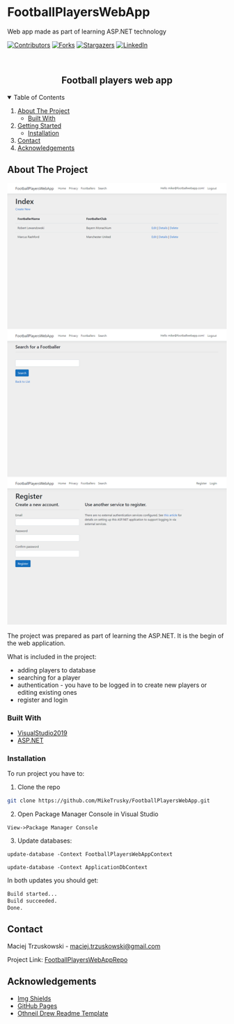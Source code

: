 # FootballPlayersWebApp
Web app made as part of learning ASP.NET technology

[![Contributors][contributors-shield]][contributors-url]
[![Forks][forks-shield]][forks-url]
[![Stargazers][stars-shield]][stars-url]
[![LinkedIn][linkedin-shield]][linkedin-url]

<!-- PROJECT LOGO -->
<br />
<p align="center">
  <h2 align="center">Football players web app</h2>

</p>

<!-- TABLE OF CONTENTS -->
<details open="open">
  <summary>Table of Contents</summary>
  <ol>
    <li>
      <a href="#about-the-project">About The Project</a>
      <ul>
        <li><a href="#built-with">Built With</a></li>
      </ul>
    </li>
    <li>
      <a href="#getting-started">Getting Started</a>
      <ul>
        <li><a href="#prerequisites">Installation</a></li>
      </ul>
    </li>
    <li><a href="#contact">Contact</a></li>
    <li><a href="#acknowledgements">Acknowledgements</a></li>
  </ol>
</details>

<!-- ABOUT THE PROJECT -->
## About The Project

[![Football Players Web App screen][product-screenshot]](https://github.com/MikeTrusky/FootballPlayersWebApp)
[![Football Players Web App screen][product-screenshot-2]](https://github.com/MikeTrusky/FootballPlayersWebApp)
[![Football Players Web App screen][product-screenshot-3]](https://github.com/MikeTrusky/FootballPlayersWebApp)

The project was prepared as part of learning the ASP.NET. It is the begin of the web application.

What is included in the project:
* adding players to database
* searching for a player
* authentication - you have to be logged in to create new players or editing existing ones
* register and login

### Built With

* [VisualStudio2019](https://visualstudio.microsoft.com/pl/downloads/)
* [ASP.NET](https://dotnet.microsoft.com/apps/aspnet)

### Installation

To run project you have to: 
1. Clone the repo
  ```sh
  git clone https://github.com/MikeTrusky/FootballPlayersWebApp.git
  ```
2. Open Package Manager Console in Visual Studio
```
View->Package Manager Console
```
3. Update databases:
```First database
update-database -Context FootballPlayersWebAppContext
```
```Second database
update-database -Context ApplicationDbContext
```
In both updates you should get:
```
Build started...
Build succeeded.
Done.
```

<!-- CONTACT -->
## Contact

Maciej Trzuskowski - maciej.trzuskowski@gmail.com

Project Link: [FootballPlayersWebAppRepo](https://github.com/MikeTrusky/FootballPlayersWebApp)

<!-- ACKNOWLEDGEMENTS -->
## Acknowledgements
* [Img Shields](https://shields.io)
* [GitHub Pages](https://pages.github.com)
* [Othneil Drew Readme Template](https://github.com/othneildrew/Best-README-Template)

<!-- MARKDOWN LINKS & IMAGES -->
<!-- https://www.markdownguide.org/basic-syntax/#reference-style-links -->
[contributors-shield]: https://img.shields.io/github/contributors/MikeTrusky/FootballPlayersWebApp.svg?style=for-the-badge
[contributors-url]: https://github.com/MikeTrusky/FootballPlayersWebApp/graphs/contributors
[forks-shield]: https://img.shields.io/github/forks/MikeTrusky/FootballPlayersWebApp.svg?style=for-the-badge
[forks-url]: https://github.com/MikeTrusky/FootballPlayersWebApp/network/members
[stars-shield]: https://img.shields.io/github/stars/MikeTrusky/FootballPlayersWebApp.svg?style=for-the-badge
[stars-url]: https://github.com/MikeTrusky/FootballPlayersWebApp/stargazers
[issues-shield]: https://img.shields.io/github/issues/MikeTrusky/FootballPlayersWebApp.svg?style=for-the-badge
[issues-url]: https://github.com/MikeTrusky/FootballPlayersWebApp/issues
[license-shield]: https://img.shields.io/github/license/MikeTrusky/FootballPlayersWebApp.svg?style=for-the-badge
[license-url]: https://github.com/MikeTrusky/FootballPlayersWebApp/blob/master/LICENSE.txt
[linkedin-shield]: https://img.shields.io/badge/-LinkedIn-black.svg?style=for-the-badge&logo=linkedin&colorB=555
[linkedin-url]: https://www.linkedin.com/in/maciej-trzuskowski-245b78202/
[product-screenshot]: Screens/FootballersList.png
[product-screenshot-2]: Screens/Searching.png
[product-screenshot-3]: Screens/Register.png
